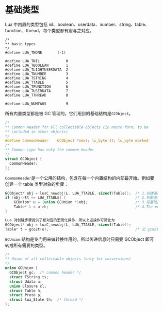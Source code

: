 # 基础类型

Lua 中内置的类型包括 nil、boolean、userdata、number、string、table、function、thread，每个类型都有宏与之对应。

```
/*
** basic types
*/
#define LUA_TNONE		(-1)

#define LUA_TNIL			0
#define LUA_TBOOLEAN		1
#define LUA_TLIGHTUSERDATA	2
#define LUA_TNUMBER			3
#define LUA_TSTRING			4
#define LUA_TTABLE			5
#define LUA_TFUNCTION		6
#define LUA_TUSERDATA		7
#define LUA_TTHREAD			8

#define LUA_NUMTAGS			9
```
所有内置类型都是被 GC 管理的，它们用到的基础结构是`GCObject`。

```c
/*
** Common Header for all collectable objects (in macro form, to be
** included in other objects)
*/
#define CommonHeader	GCObject *next; lu_byte tt; lu_byte marked
/*
** Common type has only the common header
*/
struct GCObject {
  CommonHeader;
};
```

`CommonHeader`是一个公用的结构，包含在每一个内置结构的内部最开始。例如要创建一个 table 类型对象的步骤：

```c
GCObject* obj = luaC_newobj(L, LUA_TTABLE, sizeof(Table));	/* 1.创建基础类型，分配内存大小为 Table 的大小 */
if (obj->tt == LUA_TTABLE) {								/* 2.判断类型 */
	GCUnion* u = (union GCUnion *)obj;						/* 3.将基础类型转换成联合体 GCUnion，这时 GCUnion 中的 h 字段就是需要的值 */
	Table* t = u->h;										/* 4.The end */
}

Lua 对创建步骤提供了相对应的宏简化操作，所以上述操作可简化为
GCObject* obj = luaC_newobj(L, LUA_TTABLE, sizeof(Table));
Table* t = gco2t(o);										/* 宏 gco2t 干的就是上面第2、3、4步的事情 */
```

`GCUnion` 结构是专门用来做转换作用的。所以传递信息时只需要 GCObject 即可转成所有需要的类型。

```c
/*
** Union of all collectable objects (only for conversions)
*/
union GCUnion {
  GCObject gc;  /* common header */
  struct TString ts;
  struct Udata u;
  union Closure cl;
  struct Table h;
  struct Proto p;
  struct lua_State th;  /* thread */
};
```
